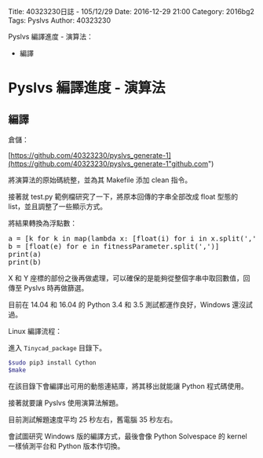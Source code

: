 Title: 40323230日誌 - 105/12/29
Date: 2016-12-29 21:00
Category: 2016bg2
Tags: Pyslvs
Author: 40323230

Pyslvs 編譯進度 - 演算法：

* 編譯

<!-- PELICAN_END_SUMMARY -->

Pyslvs 編譯進度 - 演算法
===

編譯
---

倉儲：

[https://github.com/40323230/pyslvs_generate-1](https://github.com/40323230/pyslvs_generate-1"github.com")

將演算法的原始碼統整，並為其 Makefile 添加 clean 指令。

接著就 test.py 範例檔研究了一下，將原本回傳的字串全部改成 float 型態的 list，並且調整了一些顯示方式。

將結果轉換為浮點數：

<pre class="brush: python">
a = [k for k in map(lambda x: [float(i) for i in x.split(',')[1::]],[e for e in time_and_fitness.split(';')[0:-1]])]
b = [float(e) for e in fitnessParameter.split(',')]
print(a)
print(b)
</pre>

X 和 Y 座標的部份之後再做處理，可以確保的是能夠從整個字串中取回數值，回傳至 Pyslvs 時再做篩選。

目前在 14.04 和 16.04 的 Python 3.4 和 3.5 測試都運作良好，Windows 還沒試過。

Linux 編譯流程：

進入 `Tinycad_package` 目錄下。

```bash
$sudo pip3 install Cython
$make
```

在該目錄下會編譯出可用的動態連結庫，將其移出就能讓 Python 程式碼使用。

接著就要讓 Pyslvs 使用演算法解題。

目前測試解題速度平均 25 秒左右，舊電腦 35 秒左右。

會試圖研究 Windows 版的編譯方式，最後會像 Python Solvespace 的 kernel 一樣偵測平台和 Python 版本作切換。